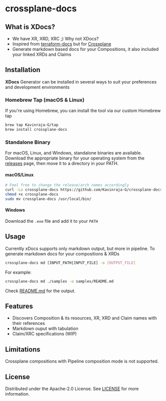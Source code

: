 # crossplane-docs
## What is XDocs?
- We have XR, XRD, XRC ;) Why not XDocs?
- Inspired from [terraform-docs](https://github.com/terraform-docs/terraform-docs) but for [Crossplane](https://www.crossplane.io/)
- Generate markdown based docs for your Compositions, it also included your linked XRDs and Claims

## Installation
**XDocs** Generator can be installed in several ways to suit your preferences and development environments
### Homebrew Tap (macOS & Linux)

If you're using Homebrew, you can install the tool via our custom Homebrew tap

```bash
brew tap Kavinraja-G/tap
brew install crossplane-docs
```
### Standalone Binary
For macOS, Linux, and Windows, standalone binaries are available. Download the appropriate binary for your operating system from the [releases](https://github.com/Kavinraja-G/crossplane-docs/releases/) page, then move it to a directory in your PATH.

#### macOS/Linux
```bash
# Feel free to change the release/arch names accordingly
curl -Lo crossplane-docs https://github.com/Kavinraja-G/crossplane-docs/releases/download/v0.1.0/crossplane-docs_v0.1.0_darwin_amd64.tar.gz
chmod +x crossplane-docs
sudo mv crossplane-docs /usr/local/bin/
```
#### Windows
Download the `.exe` file and add it to your `PATH`

## Usage
Currently xDocs supports only markdown output, but more in pipeline. To generate markdown docs for your compositions & XRDs
```bash
crossplane-docs md [INPUT_PATH|INPUT_FILE] -o [OUTPUT_FILE]
```
For example:
```bash
crossplane-docs md ./samples -o samples/README.md
```
Check [README.md](./samples/README.md) for the output.

## Features
- Discovers Composition & its resources, XR, XRD and Claim names with their references
- Markdown ouput with tabulation
- Claim/XRC specifications (WIP)

## Limitations
Crossplane compositions with Pipeline composition mode is not supported.

## License
Distributed under the Apache-2.0 License. See [LICENSE](./LICENSE) for more information.
